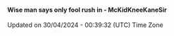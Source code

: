 #### Wise man says only fool rush in - McKidKneeKaneSir
Updated on 30/04/2024 - 00:39:32 (UTC) Time Zone
